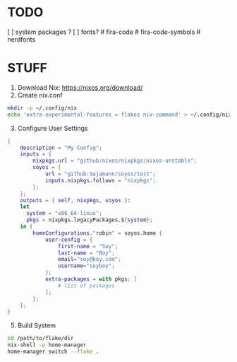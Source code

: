 # TODO
[ ] system packages ?
[ ] fonts?     # fira-code
    # fira-code-symbols
    # nerdfonts

# STUFF
1. Download Nix: https://nixos.org/download/
2. Create nix.conf
```bash
mkdir -p ~/.config/nix
echo 'extra-experimental-features = flakes nix-command' > ~/.config/nix/nix.conf
```
3. Configure User Settings
```nix
{
    description = "My Config";
    inputs = {
        nixpkgs.url = "github:nixos/nixpkgs/nixos-unstable";
        soyos = {
            url = "github:Sojamann/soyos/test";
            inputs.nixpkgs.follows = "nixpkgs";
        };
    };
    outputs = { self, nixpkgs, soyos }: 
    let
      system = "x86_64-linux";
      pkgs = nixpkgs.legacyPackages.${system};
    in {
        homeConfigurations."robin" = soyos.home {
            user-config = {
                first-name = "Soy";
                last-name = "Boy";
                email="soy@boy.com";
                username="soyboy";
            };
            extra-packages = with pkgs; [
                # list of packages
            ];
        };
    };
}

```

5. Build System
```bash
cd /path/to/flake/dir
nix-shell -p home-manager
home-manager switch --flake .
```
